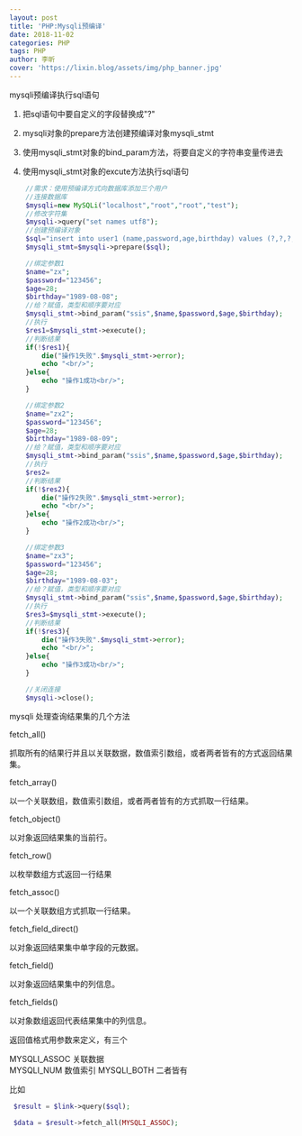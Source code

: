 ```yaml
---
layout: post
title: 'PHP:Mysqli预编译'
date: 2018-11-02
categories: PHP
tags: PHP
author: 李昕
cover: 'https://lixin.blog/assets/img/php_banner.jpg'
---
```


mysqli预编译执行sql语句

1. 把sql语句中要自定义的字段替换成"?"

2. mysqli对象的prepare方法创建预编译对象mysqli_stmt

3. 使用mysqli_stmt对象的bind_param方法，将要自定义的字符串变量传进去

4. 使用mysqli_stmt对象的excute方法执行sql语句

```php
    //需求：使用预编译方式向数据库添加三个用户
    //连接数据库
    $mysqli=new MySQLi("localhost","root","root","test");
    //修改字符集
    $mysqli->query("set names utf8");
    //创建预编译对象
    $sql="insert into user1 (name,password,age,birthday) values (?,?,?,?)";
    $mysqli_stmt=$mysqli->prepare($sql);

    //绑定参数1
    $name="zx";
    $password="123456";
    $age=28;
    $birthday="1989-08-08";
    //给？赋值，类型和顺序要对应
    $mysqli_stmt->bind_param("ssis",$name,$password,$age,$birthday);
    //执行
    $res1=$mysqli_stmt->execute();
    //判断结果
    if(!$res1){
        die("操作1失败".$mysqli_stmt->error);
        echo "<br/>";
    }else{
        echo "操作1成功<br/>";
    }

    //绑定参数2
    $name="zx2";
    $password="123456";
    $age=28;
    $birthday="1989-08-09";
    //给？赋值，类型和顺序要对应
    $mysqli_stmt->bind_param("ssis",$name,$password,$age,$birthday);
    //执行
    $res2= 
    //判断结果
    if(!$res2){
        die("操作2失败".$mysqli_stmt->error);
        echo "<br/>";
    }else{
        echo "操作2成功<br/>";
    }

    //绑定参数3
    $name="zx3";
    $password="123456";
    $age=28;
    $birthday="1989-08-03";
    //给？赋值，类型和顺序要对应
    $mysqli_stmt->bind_param("ssis",$name,$password,$age,$birthday);
    //执行
    $res3=$mysqli_stmt->execute();
    //判断结果
    if(!$res3){
        die("操作3失败".$mysqli_stmt->error);
        echo "<br/>";
    }else{
        echo "操作3成功<br/>";
    }

    //关闭连接
    $mysqli->close();
```

mysqli 处理查询结果集的几个方法

fetch_all() 

抓取所有的结果行并且以关联数据，数值索引数组，或者两者皆有的方式返回结果集。

fetch_array()

以一个关联数组，数值索引数组，或者两者皆有的方式抓取一行结果。

fetch_object() 

以对象返回结果集的当前行。

fetch_row() 

以枚举数组方式返回一行结果

fetch_assoc() 

以一个关联数组方式抓取一行结果。

fetch_field_direct() 

以对象返回结果集中单字段的元数据。

fetch_field() 

以对象返回结果集中的列信息。

fetch_fields()

以对象数组返回代表结果集中的列信息。

返回值格式用参数来定义，有三个

MYSQLI_ASSOC        关联数据	
MYSQLI_NUM		    数值索引
MYSQLI_BOTH	    	二者皆有

比如

```php
 $result = $link->query($sql);

 $data = $result->fetch_all(MYSQLI_ASSOC);

```
